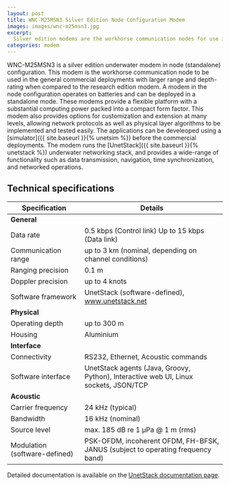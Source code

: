 ```yaml
---
layout: post
title: WNC-M25MSN3 Silver Edition Node Configuration Modem
images: images/wnc-m25msn3.jpg
excerpt:
  Silver edition modems are the workhorse communication nodes for use in general commercial deployments
categories: modem
---
```


WNC-M25MSN3 is a silver edition underwater modem in node (standalone) configuration. This modem is the workhorse communication node to be used in the general commercial deployments with larger range and depth-rating when compared to the research edition modem. A modem in the node configuration operates on batteries and can be deployed in a standalone mode. These modems provide a flexible platform with a substantial computing power packed into a compact form factor. This modem also provides options for customization and extension at many levels, allowing network protocols as well as physical layer algorithms to be implemented and tested easily. The applications can be develeoped using a [simulator]({{ site.baseurl }}{% unetsim %}) before the commercial deployments. The modem runs the [UnetStack]({{ site.baseurl }}{% unetstack %}) underwater networking stack, and provides a wide-range of functionality such as data transmission, navigation, time synchronization, and networked operations.

## Technical specifications

|  Specification                |  Details                                                                             |
| ------------------------------| -------------------------------------------------------------------------------------|
|  **General**                  |                                                                                      |
|  Data rate                    |  0.5 kbps (Control link) Up to 15 kbps (Data link)                                   |
|  Communication range          |  up to 3 km (nominal, depending on channel conditions)                               |
|  Ranging precision            |  0.1 m                                                                               |
|  Doppler precision            |  up to 4 knots                                                                       |
|  Software framework           |  UnetStack (software-defined), www.unetstack.net                                     |
|  **Physical**                 |                                                                                      |
|  Operating depth              |  up to 300 m                                                                         |
|  Housing                      |  Aluminium                                                                           |
|  **Interface**                |                                                                                      |
|  Connectivity                 |  RS232, Ethernet, Acoustic commands                                                  |
|  Software interface           |  UnetStack agents (Java, Groovy, Python), Interactive web UI, Linux sockets, JSON/TCP|
|  **Acoustic**                 |                                                                                      |
|  Carrier frequency            |  24 kHz (typical)                                                                    |
|  Bandwidth                    |  16 kHz (nominal)                                                                    |
|  Source level                 |  max. 185 dB re 1 μPa @ 1 m (rms)                                                    |
|  Modulation (software-defined)|  PSK-OFDM, incoherent OFDM, FH-BFSK, JANUS (subject to operating frequency band)     |

Detailed documentation is available on the [UnetStack documentation page](https://www.unetstack.net/docs.html).
